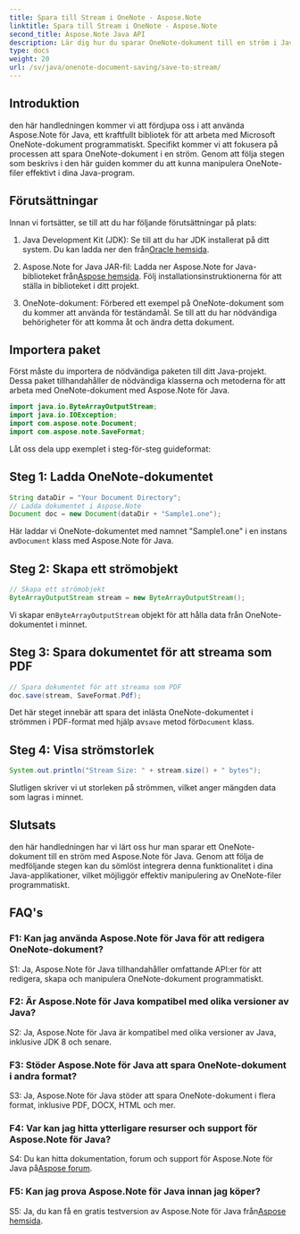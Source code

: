 ```yaml
---
title: Spara till Stream i OneNote - Aspose.Note
linktitle: Spara till Stream i OneNote - Aspose.Note
second_title: Aspose.Note Java API
description: Lär dig hur du sparar OneNote-dokument till en ström i Java med Aspose.Note. Integrera enkelt denna funktion i dina applikationer.
type: docs
weight: 20
url: /sv/java/onenote-document-saving/save-to-stream/
---
```

## Introduktion

den här handledningen kommer vi att fördjupa oss i att använda Aspose.Note för Java, ett kraftfullt bibliotek för att arbeta med Microsoft OneNote-dokument programmatiskt. Specifikt kommer vi att fokusera på processen att spara OneNote-dokument i en ström. Genom att följa stegen som beskrivs i den här guiden kommer du att kunna manipulera OneNote-filer effektivt i dina Java-program.

## Förutsättningar

Innan vi fortsätter, se till att du har följande förutsättningar på plats:

1.  Java Development Kit (JDK): Se till att du har JDK installerat på ditt system. Du kan ladda ner den från[Oracle hemsida](https://www.oracle.com/java/technologies/javase-jdk11-downloads.html).
   
2.  Aspose.Note for Java JAR-fil: Ladda ner Aspose.Note for Java-biblioteket från[Aspose hemsida](https://releases.aspose.com/note/java/). Följ installationsinstruktionerna för att ställa in biblioteket i ditt projekt.

3. OneNote-dokument: Förbered ett exempel på OneNote-dokument som du kommer att använda för teständamål. Se till att du har nödvändiga behörigheter för att komma åt och ändra detta dokument.

## Importera paket

Först måste du importera de nödvändiga paketen till ditt Java-projekt. Dessa paket tillhandahåller de nödvändiga klasserna och metoderna för att arbeta med OneNote-dokument med Aspose.Note för Java.

```java
import java.io.ByteArrayOutputStream;
import java.io.IOException;
import com.aspose.note.Document;
import com.aspose.note.SaveFormat;
```

Låt oss dela upp exemplet i steg-för-steg guideformat:

## Steg 1: Ladda OneNote-dokumentet

```java
String dataDir = "Your Document Directory";
// Ladda dokumentet i Aspose.Note
Document doc = new Document(dataDir + "Sample1.one");
```

 Här laddar vi OneNote-dokumentet med namnet "Sample1.one" i en instans av`Document` klass med Aspose.Note för Java.

## Steg 2: Skapa ett strömobjekt

```java
// Skapa ett strömobjekt
ByteArrayOutputStream stream = new ByteArrayOutputStream();
```

 Vi skapar en`ByteArrayOutputStream` objekt för att hålla data från OneNote-dokumentet i minnet.

## Steg 3: Spara dokumentet för att streama som PDF

```java
// Spara dokumentet för att streama som PDF
doc.save(stream, SaveFormat.Pdf);
```

 Det här steget innebär att spara det inlästa OneNote-dokumentet i strömmen i PDF-format med hjälp av`save` metod för`Document` klass.

## Steg 4: Visa strömstorlek

```java
System.out.println("Stream Size: " + stream.size() + " bytes");
```

Slutligen skriver vi ut storleken på strömmen, vilket anger mängden data som lagras i minnet.

## Slutsats

den här handledningen har vi lärt oss hur man sparar ett OneNote-dokument till en ström med Aspose.Note för Java. Genom att följa de medföljande stegen kan du sömlöst integrera denna funktionalitet i dina Java-applikationer, vilket möjliggör effektiv manipulering av OneNote-filer programmatiskt.

## FAQ's

### F1: Kan jag använda Aspose.Note för Java för att redigera OneNote-dokument?

S1: Ja, Aspose.Note för Java tillhandahåller omfattande API:er för att redigera, skapa och manipulera OneNote-dokument programmatiskt.

### F2: Är Aspose.Note för Java kompatibel med olika versioner av Java?

S2: Ja, Aspose.Note för Java är kompatibel med olika versioner av Java, inklusive JDK 8 och senare.

### F3: Stöder Aspose.Note för Java att spara OneNote-dokument i andra format?

S3: Ja, Aspose.Note för Java stöder att spara OneNote-dokument i flera format, inklusive PDF, DOCX, HTML och mer.

### F4: Var kan jag hitta ytterligare resurser och support för Aspose.Note för Java?

S4: Du kan hitta dokumentation, forum och support för Aspose.Note för Java på[Aspose forum](https://forum.aspose.com/c/note/28).

### F5: Kan jag prova Aspose.Note för Java innan jag köper?

 S5: Ja, du kan få en gratis testversion av Aspose.Note för Java från[Aspose hemsida](https://releases.aspose.com/).